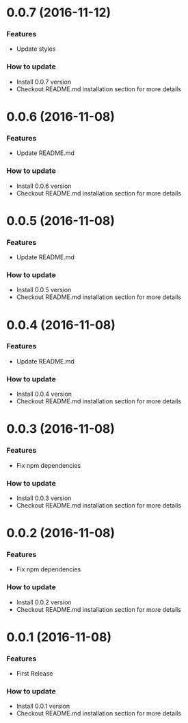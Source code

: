 <a name="0.0.7"></a>
# 0.0.7 (2016-11-12)

### Features

* Update styles

### How to update

* Install 0.0.7 version
* Checkout README.md installation section for more details

<a name="0.0.6"></a>
# 0.0.6 (2016-11-08)

### Features

* Update README.md

### How to update

* Install 0.0.6 version
* Checkout README.md installation section for more details

<a name="0.0.5"></a>
# 0.0.5 (2016-11-08)

### Features

* Update README.md

### How to update

* Install 0.0.5 version
* Checkout README.md installation section for more details

<a name="0.0.4"></a>
# 0.0.4 (2016-11-08)

### Features

* Update README.md

### How to update

* Install 0.0.4 version
* Checkout README.md installation section for more details

<a name="0.0.3"></a>
# 0.0.3 (2016-11-08)

### Features

* Fix npm dependencies

### How to update

* Install 0.0.3 version
* Checkout README.md installation section for more details

<a name="0.0.2"></a>
# 0.0.2 (2016-11-08)

### Features

* Fix npm dependencies

### How to update

* Install 0.0.2 version
* Checkout README.md installation section for more details

<a name="0.0.1"></a>
# 0.0.1 (2016-11-08)

### Features

* First Release

### How to update

* Install 0.0.1 version
* Checkout README.md installation section for more details
